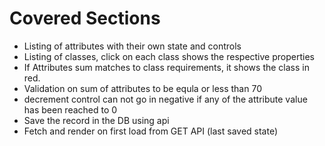 # Covered Sections
- Listing of attributes with their own state and controls
- Listing of classes, click on each class shows the respective properties
- If Attributes sum matches to class requirements, it shows the class in red. 
- Validation on sum of attributes to be equla or less than 70
- decrement control can not go in negative if any of the attribute value has been reached to 0
- Save the record in the DB using api
- Fetch and render on first load from GET API (last saved state)